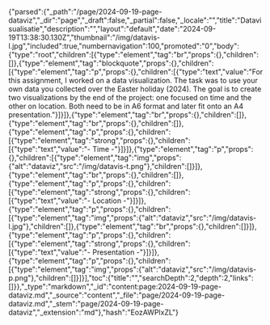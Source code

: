 {"parsed":{"_path":"/page/2024-09-19-page-dataviz","_dir":"page","_draft":false,"_partial":false,"_locale":"","title":"Datavisualisatie","description":"","layout":"default","date":"2024-09-19T13:38:30.130Z","thumbnail":"/img/datavis-l.jpg","included":true,"numbernavigation":100,"promoted":"0","body":{"type":"root","children":[{"type":"element","tag":"br","props":{},"children":[]},{"type":"element","tag":"blockquote","props":{},"children":[{"type":"element","tag":"p","props":{},"children":[{"type":"text","value":"For this assignment, I worked on a data visualization. The task was to use your own data you collected over the Easter holiday (2024). The goal is to create two visualizations by the end of the project: one focused on time and the other on location. Both need to be in A6 format and later fit onto an A4 presentation."}]}]},{"type":"element","tag":"br","props":{},"children":[]},{"type":"element","tag":"br","props":{},"children":[]},{"type":"element","tag":"p","props":{},"children":[{"type":"element","tag":"strong","props":{},"children":[{"type":"text","value":"- Time -"}]}]},{"type":"element","tag":"p","props":{},"children":[{"type":"element","tag":"img","props":{"alt":"dataviz","src":"/img/datavis-t.png"},"children":[]}]},{"type":"element","tag":"br","props":{},"children":[]},{"type":"element","tag":"p","props":{},"children":[{"type":"element","tag":"strong","props":{},"children":[{"type":"text","value":"- Location -"}]}]},{"type":"element","tag":"p","props":{},"children":[{"type":"element","tag":"img","props":{"alt":"dataviz","src":"/img/datavis-l.jpg"},"children":[]},{"type":"element","tag":"br","props":{},"children":[]}]},{"type":"element","tag":"p","props":{},"children":[{"type":"element","tag":"strong","props":{},"children":[{"type":"text","value":"- Presentation -"}]}]},{"type":"element","tag":"p","props":{},"children":[{"type":"element","tag":"img","props":{"alt":"dataviz","src":"/img/datavis-p.png"},"children":[]}]}],"toc":{"title":"","searchDepth":2,"depth":2,"links":[]}},"_type":"markdown","_id":"content:page:2024-09-19-page-dataviz.md","_source":"content","_file":"page/2024-09-19-page-dataviz.md","_stem":"page/2024-09-19-page-dataviz","_extension":"md"},"hash":"EozAWPlxZL"}